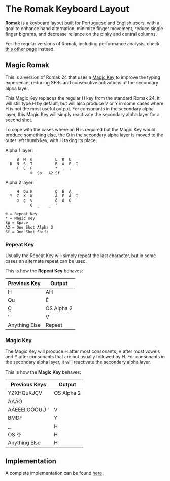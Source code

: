 # The Romak Keyboard Layout

**Romak** is a keyboard layout built for Portuguese and English users, with a goal to enhance hand alternation, minimize finger movement, reduce single-finger bigrams, and decrease reliance on the pinky and central columns.

For the regular versions of Romak, including performance analysis, check [this other page](README.md) instead.

## Magic Romak

This is a version of Romak 24 that uses a [Magic Key](https://github.com/Ikcelaks/keyboard_layouts/blob/main/magic_sturdy/magic_sturdy.md) to improve the typing experience, reducing SFBs and consecutive activations of the secondary alpha layer.

This Magic Key replaces the regular H key from the standard Romak 24. It will still type H by default, but will also produce V or Y in some cases where H is not the most useful output. For consonants in the secondary alpha layer, this Magic Key will simply reactivate the secondary alpha layer for a second shot.

To cope with the cases where an H is required but the Magic Key would produce something else, the Q in the secondary alpha layer is moved to the outer left thumb key, with H taking its place.

Alpha 1 layer:

```
     B  M  G          L  O  U   
  D  N  S  T          R  A  E  I 
     F  C  P          *  ,  .   
           ®  Sp   A2 Sf
```

Alpha 2 layer:

```
     H  Qu K          Ô  Ê  Â
  Y  Z  X  W          Ã  É  Á  Í
     J  Ç  V          Õ  Ó  Ú
           Q  _    _  '
```
```
® = Repeat Key
* = Magic Key
Sp = Space
A2 = One Shot Alpha 2
Sf = One Shot Shift
```

### Repeat Key

Usually the Repeat Key will simply repeat the last character, but in some cases an alternate repeat can be used.

This is how the **Repeat Key** behaves:

| Previous Key | Output  |
|---|---|
| H | AH |
| Qu | Ê |
| Ç | OS Alpha 2 |  
| ' | V |
| Anything Else | Repeat | 

### Magic Key

The Magic Key will produce H after most consonants, V after most vowels and Y after consonants that are not usually followed by H. For consonants in the secondary alpha layer, it will reactivate the secondary alpha layer.

This is how the **Magic Key** behaves:

| Previous Keys | Output  | 
|---|---|
| YZXHQuKJÇV | OS Alpha 2 |
| ÂÀÃÕ |  |
| AÁEÉÊIÍOÓÔUÚ ' | V
| BMDF | Y |
| &blank; | H |
| OS &#8679; | H |
| Anything Else | H |

## Implementation

A complete implementation can be found [here](https://github.com/rafaelromao/keyboards).
